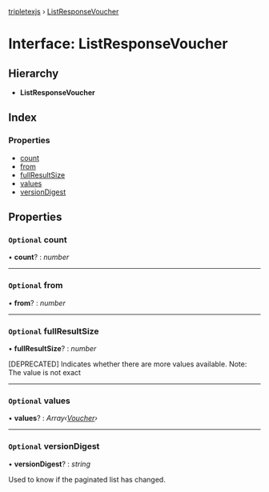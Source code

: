 [tripletexjs](../README.md) › [ListResponseVoucher](listresponsevoucher.md)

# Interface: ListResponseVoucher

## Hierarchy

* **ListResponseVoucher**

## Index

### Properties

* [count](listresponsevoucher.md#optional-count)
* [from](listresponsevoucher.md#optional-from)
* [fullResultSize](listresponsevoucher.md#optional-fullresultsize)
* [values](listresponsevoucher.md#optional-values)
* [versionDigest](listresponsevoucher.md#optional-versiondigest)

## Properties

### `Optional` count

• **count**? : *number*

___

### `Optional` from

• **from**? : *number*

___

### `Optional` fullResultSize

• **fullResultSize**? : *number*

[DEPRECATED] Indicates whether there are more values available. Note: The value is not exact

___

### `Optional` values

• **values**? : *Array‹[Voucher](voucher.md)›*

___

### `Optional` versionDigest

• **versionDigest**? : *string*

Used to know if the paginated list has changed.
